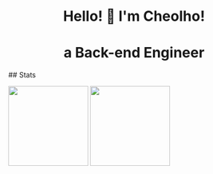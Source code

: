 <h1 align="center"> Hello! 👋  I'm Cheolho!</h1>
<h1 align="center">a Back-end Engineer</h1>
## Stats
<p align="left">
<img height='160' src="https://github-readme-stats.vercel.app/api?username=CheolhoJeon&show_icons=true&count_private=true">
<img height='160' src="https://github-readme-stats.vercel.app/api/top-langs/?username=CheolhoJeon">
</p>
